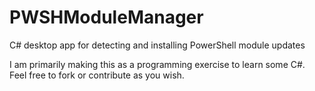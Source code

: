 # PWSHModuleManager
C# desktop app for detecting and installing PowerShell module updates

I am primarily making this as a programming exercise to learn some C#. Feel free to fork or contribute as you wish.
